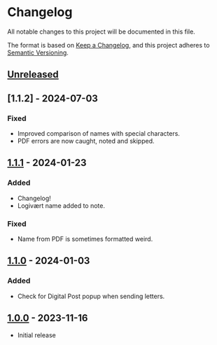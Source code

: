 # Changelog

All notable changes to this project will be documented in this file.

The format is based on [Keep a Changelog](https://keepachangelog.com/en/1.0.0/),
and this project adheres to [Semantic Versioning](https://semver.org/spec/v2.0.0.html).

## [Unreleased]

## [1.1.2] - 2024-07-03

### Fixed

- Improved comparison of names with special characters.
- PDF errors are now caught, noted and skipped.

## [1.1.1] - 2024-01-23

### Added

- Changelog!
- Logivært name added to note.

### Fixed

- Name from PDF is sometimes formatted weird.

## [1.1.0] - 2024-01-03

### Added

- Check for Digital Post popup when sending letters.


## [1.0.0] - 2023-11-16

- Initial release

[Unreleased]: https://github.com/itk-dev-rpa/OpenOrchestrator/compare/1.1.1...HEAD
[1.1.1]: https://github.com/itk-dev-rpa/OpenOrchestrator/releases/tag/1.1.1
[1.1.0]: https://github.com/itk-dev-rpa/OpenOrchestrator/releases/tag/1.1.0
[1.0.0]: https://github.com/itk-dev-rpa/OpenOrchestrator/releases/tag/1.0.0